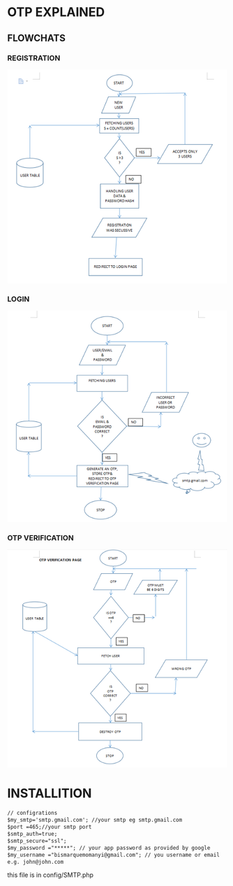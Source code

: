 # OTP EXPLAINED 
## FLOWCHATS

### REGISTRATION
![registration](./flowchart/registeration.png)

### LOGIN
![LOGIN PAGE](./flowchart/login.png)


### OTP VERIFICATION
![registration](./flowchart/otp_verify.png)

# INSTALLITION
```
// configrations
$my_smtp='smtp.gmail.com'; //your smtp eg smtp.gmail.com
$port =465;//your smtp port
$smtp_auth=true;
$smtp_secure="ssl";
$my_password ="*****"; // your app password as provided by google
$my_username ="bismarquemomanyi@gmail.com"; // you username or email e.g. john@john.com

``` 
this file is in config/SMTP.php